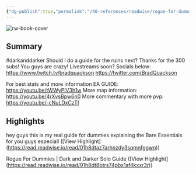 ```yaml
---
{"dg-publish":true,"permalink":"/40-references/readwise/rogue-for-dummies-dark-and-darker-solo-guide/","tags":["rw/articles"]}
---
```


![rw-book-cover](https://i.ytimg.com/vi/cLV85uq4U5g/maxresdefault.jpg)

## Summary

#darkanddarker 
Should I do a guide for the ruins next? Thanks for the 300 subs! You guys are crazy! Livestreams soon?
Socials below:
https://www.twitch.tv/bradquackson
https://twitter.com/BradQuackson

For best stats and more information 
EA GUIDE: https://youtu.be/tWWyPiV3h1w
More map information: https://youtu.be/4rXvsBpw6n0
More commentary with more pvp: https://youtu.be/-cNuLDxCzTI

## Highlights

hey guys this is my real guide for dummies explaining the Bare Essentials for you guys especiall ([View Highlight] (https://read.readwise.io/read/01h8dtaz7arhnzdy3sqmnfggwn))


Rogue For Dummies | Dark and Darker Solo Guide
[](https://www.youtube.com/@bradquackson) ([View Highlight] (https://read.readwise.io/read/01h8dt8btrs74pbx1af4kxxr3r))


